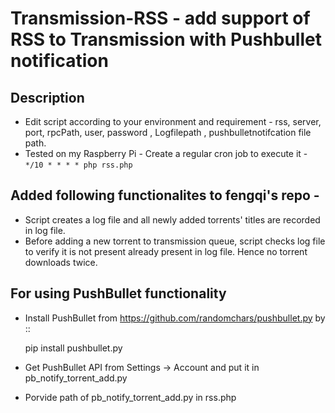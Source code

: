 # Transmission-RSS - add support of RSS to Transmission with Pushbullet notification
## Description
* Edit script according to your environment and requirement -  rss, server, port, rpcPath, user, password , Logfilepath , pushbulletnotifcation file path.
* Tested on my Raspberry Pi -  Create a regular cron job to execute it -  `*/10 * * * * php rss.php`

## Added following functionalites to  fengqi's repo -
* Script creates a log file and all newly added torrents' titles are recorded in log file. 
* Before adding a new torrent to transmission queue, script checks log file to verify it is not present already present in log file. Hence no torrent downloads twice. 

## For using PushBullet functionality
* Install PushBullet from https://github.com/randomchars/pushbullet.py by 
::

    pip install pushbullet.py
* Get PushBullet API from Settings -> Account and put it in pb_notify_torrent_add.py
* Porvide path of pb_notify_torrent_add.py in rss.php
